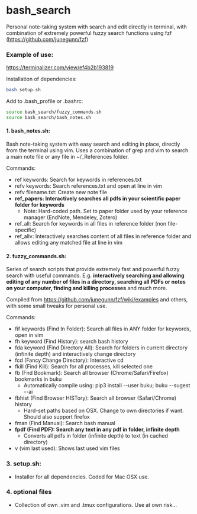 # bash_search

Personal note-taking system with search and edit directly in terminal, with combination of extremely powerful fuzzy search functions using fzf (https://github.com/junegunn/fzf)

### Example of use:

https://terminalizer.com/view/ef4b2b193819

Installation of dependencies:
```bash
bash setup.sh
```

Add to .bash_profile or .bashrc:
```bash
source bash_search/fuzzy_commands.sh
source bash_search/bash_notes.sh
```

#### 1. bash_notes.sh:
Bash note-taking system with easy search and editing in place, directly from the terminal using vim.
Uses a combination of grep and vim to search a main note file or any file in ~/_References folder.

Commands:
- ref keywords: Search for keywords in references.txt
- refv keywords: Search references.txt and open at line in vim
- refv filename.txt: Create new note file
- **ref_papers: Interactively searches all pdfs in your scientific paper folder for keywords**
  - Note: Hard-coded path. Set to paper folder used by your reference manager (EndNote, Mendeley, Zotero)
- ref_all: Search for keywords in all files in reference folder (non file-specific)
- ref_allv: Interactively searches content of all files in reference folder and allows editing any matched file at line in vim


#### 2. fuzzy_commands.sh:
Series of search scripts that provide extremely fast and powerful fuzzy search with useful commands.
E.g. **interactively searching and allowing editing of any number of files in a directory, searching all PDFs or notes on your computer, finding and killing processes** and much more.

Compiled from https://github.com/junegunn/fzf/wiki/examples and others, with some small tweaks for personal use.

Commands:
- fif keywords (Find In Folder): Search all files in ANY folder for keywords, open in vim
- fh keyword (Find History): search bash history
- fda keyword (Find Directory All): Search for folders in current directory (infinite depth) and interactively change directory
- fcd (Fancy Change Directory): Interactive cd
- fkill (Find Kill): Search for all processes, kill selected one
- fb (Fnd Bookmark): Search all browser (Chrome/Safari/Firefox) bookmarks in buku
  - Automatically compile using: pip3 install --user buku; buku --sugest --ai
- fbhist (Find Browser HISTory): Search all browser (Safari/Chrome) history
  - Hard-set paths based on OSX. Change to own directories if want. Should also support firefox
- fman (Find Manual): Search bash manual
- **fpdf (Find PDF): Search any text in any pdf in folder, infinite depth**
  - Converts all pdfs in folder (infinite depth) to text (in cached directory)
- v (vim last used): Shows last used vim files

### 3. setup.sh:
- Installer for all dependencies. Coded for Mac OSX use.

### 4. optional files
- Collection of own .vim and .tmux configurations. Use at own risk...

